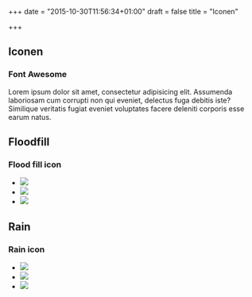 +++
date = "2015-10-30T11:56:34+01:00"
draft = false
title = "Iconen"

+++

Iconen
------


<div class="panel panel-default">
  <div class="panel-heading">
    <h3 class="panel-title">Font Awesome</h3>
  </div>
  <div class="panel-body">
    Lorem ipsum dolor sit amet, consectetur adipisicing elit. Assumenda laboriosam cum corrupti non qui eveniet, delectus fuga debitis iste? Similique veritatis fugiat eveniet voluptates facere deleniti corporis esse earum natus.
  </div>
</div>



## Floodfill

<div class="panel panel-default">
  <div class="panel-heading">
    <h3 class="panel-title">Flood fill icon</h3>
  </div>
  <div class="panel-body">
    <ul class="list-group">
      <li class="list-group-item"><img src="../../../images/icons/icon-floodfill.svg" class="icon-1x" /></li>
      <li class="list-group-item"><img src="../../../images/icons/icon-floodfill.svg" class="icon-2x" /></li>
      <li class="list-group-item"><img src="../../../images/icons/icon-floodfill.svg" class="icon-3x" /></li>
    </ul>
  </div>
</div>


## Rain

<div class="panel panel-default">
  <div class="panel-heading">
    <h3 class="panel-title">Rain icon</h3>
  </div>
  <div class="panel-body">
    <ul class="list-group">
      <li class="list-group-item"><img src="../../../images/icons/icon-cloud.svg" class="icon-1x" /></li>
      <li class="list-group-item"><img src="../../../images/icons/icon-cloud.svg" class="icon-2x" /></li>
      <li class="list-group-item"><img src="../../../images/icons/icon-cloud.svg" class="icon-3x" /></li>
    </ul>
  </div>
</div>
